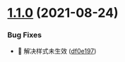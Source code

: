 # [1.1.0](https://github.com/twp0217/react-layout-scale/compare/df0e197632915afd276b86fc72be474058705eea...v1.1.0) (2021-08-24)


### Bug Fixes

* 🐛 解决样式未生效 ([df0e197](https://github.com/twp0217/react-layout-scale/commit/df0e197632915afd276b86fc72be474058705eea))



